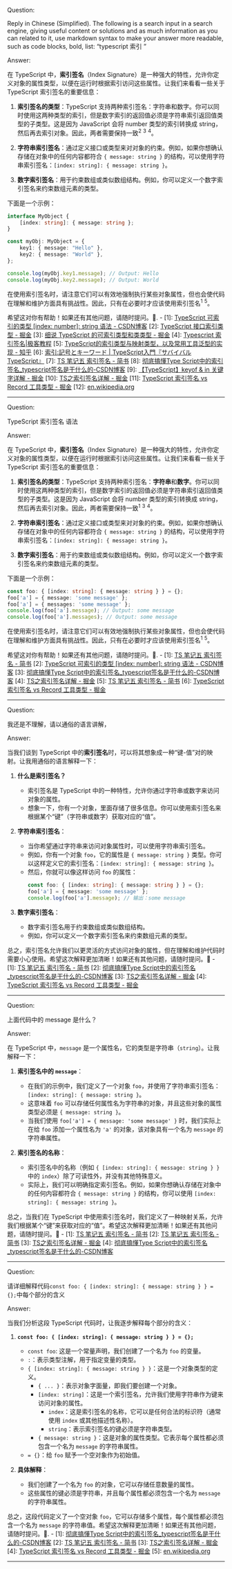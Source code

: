 Question:

Reply in Chinese (Simplified). The following is a search input in a search engine, giving useful content or solutions and as much information as you can related to it, use markdown syntax to make your answer more readable, such as code blocks, bold, list: 
“typescript 索引
”

Answer:

在 TypeScript 中，**索引签名**（Index Signature）是一种强大的特性，允许你定义对象的属性类型，以便在运行时根据索引访问这些属性。让我们来看看一些关于 TypeScript 索引签名的重要信息：

1. **索引签名的类型**：TypeScript 支持两种索引签名：字符串和数字。你可以同时使用这两种类型的索引，但是数字索引的返回值必须是字符串索引返回值类型的子类型。这是因为 JavaScript 会将 number 类型的索引转换成 string，然后再去索引对象。因此，两者需要保持一致<sup>2</sup> <sup>3</sup> <sup>4</sup>。

2. **字符串索引签名**：通过定义接口或类型来对对象的约束。例如，如果你想确认存储在对象中的任何内容都符合 `{ message: string }` 的结构，可以使用字符串索引签名：`[index: string]: { message: string }`。

3. **数字索引签名**：用于约束数组或类似数组结构。例如，你可以定义一个数字索引签名来约束数组元素的类型。

下面是一个示例：

```typescript
interface MyObject {
    [index: string]: { message: string };
}

const myObj: MyObject = {
    key1: { message: "Hello" },
    key2: { message: "World" },
};

console.log(myObj.key1.message); // Output: Hello
console.log(myObj.key2.message); // Output: World
```

在使用索引签名时，请注意它们可以有效地强制执行某些对象属性，但也会使代码在理解和维护方面具有挑战性。因此，只有在必要时才应该使用索引签名<sup>1</sup> <sup>5</sup>。

希望这对你有帮助！如果还有其他问题，请随时提问。🙂.
\-
\[1]: [TypeScript 可索引的类型 [index: number]: string 语法 - CSDN博客](https://blog.csdn.net/m0_45406092/article/details/106925087)
\[2]: [TypeScript 接口索引类型 - 掘金](https://juejin.cn/post/6928656489955459086)
\[3]: [细说 TypeScript 的可索引类型和类类型 - 掘金](https://juejin.cn/post/7041012630198157319)
\[4]: [Typescript 索引签名|极客教程](https://geek-docs.com/typescript/typescript-tutorials/t_how-to-enforce-the-type-of-the-indexed-members-of-a-typescript-object.html)
\[5]: [TypeScript的索引类型与映射类型，以及常用工具泛型的实现 - 知乎](https://zhuanlan.zhihu.com/p/296611274)
\[6]: [索引:記号とキーワード | TypeScript入門『サバイバルTypeScript』](https://typescriptbook.jp/symbols-and-keywords)
\[7]: [TS 笔记五 索引签名 - 简书](https://www.jianshu.com/p/b00ad373f376)
\[8]: [彻底搞懂Type Script中的索引签名_typescript签名是干什么的-CSDN博客](https://blog.csdn.net/qq_40677590/article/details/107397631)
\[9]: [【TypeScript】keyof & in 关键字详解 - 掘金](https://juejin.cn/post/7105778922851139598)
\[10]: [TS之索引签名详解 - 掘金](https://juejin.cn/post/7177644503564550199)
\[11]: [TypeScript 索引签名 vs Record 工具类型 - 掘金](https://juejin.cn/post/7087971365449367565)
\[12]: [en.wikipedia.org](https://en.wikipedia.org/wiki/TypeScript)

<hr/>

Question:

 TypeScript 索引签名  语法

Answer:

在 TypeScript 中，**索引签名**（Index Signature）是一种强大的特性，允许你定义对象的属性类型，以便在运行时根据索引访问这些属性。让我们来看看一些关于 TypeScript 索引签名的重要信息：

1. **索引签名的类型**：TypeScript 支持两种索引签名：**字符串**和**数字**。你可以同时使用这两种类型的索引，但是数字索引的返回值必须是字符串索引返回值类型的子类型。这是因为 JavaScript 会将 number 类型的索引转换成 string，然后再去索引对象。因此，两者需要保持一致<sup>1</sup> <sup>3</sup> <sup>4</sup>。

2. **字符串索引签名**：通过定义接口或类型来对对象的约束。例如，如果你想确认存储在对象中的任何内容都符合 `{ message: string }` 的结构，可以使用字符串索引签名：`[index: string]: { message: string }`。

3. **数字索引签名**：用于约束数组或类似数组结构。例如，你可以定义一个数字索引签名来约束数组元素的类型。

下面是一个示例：

```typescript
const foo: { [index: string]: { message: string } } = {};
foo['a'] = { message: 'some message' };
foo['a'] = { messages: 'some message' };
console.log(foo['a'].message); // Output: some message
console.log(foo['a'].messages); // Output: some message
```

在使用索引签名时，请注意它们可以有效地强制执行某些对象属性，但也会使代码在理解和维护方面具有挑战性。因此，只有在必要时才应该使用索引签名<sup>1</sup> <sup>5</sup>。

希望这对你有帮助！如果还有其他问题，请随时提问。🙂.
\-
\[1]: [TS 笔记五 索引签名 - 简书](https://bing.com/search?q=TypeScript+%e7%b4%a2%e5%bc%95%e7%ad%be%e5%90%8d+%e8%af%ad%e6%b3%95)
\[2]: [TypeScript 可索引的类型 [index: number]: string 语法 - CSDN博客](https://blog.csdn.net/m0_45406092/article/details/106925087)
\[3]: [彻底搞懂Type Script中的索引签名_typescript签名是干什么的-CSDN博客](https://blog.csdn.net/qq_40677590/article/details/107397631)
\[4]: [TS之索引签名详解 - 掘金](https://juejin.cn/post/7177644503564550199)
\[5]: [TS 笔记五 索引签名 - 简书](https://www.jianshu.com/p/b00ad373f376)
\[6]: [TypeScript 索引签名 vs Record 工具类型 - 掘金](https://juejin.cn/post/7087971365449367565)

<hr/>

Question:

我还是不理解，请以通俗的语言讲解，

Answer:

当我们谈到 TypeScript 中的**索引签名**时，可以将其想象成一种“键-值”对的映射。让我用通俗的语言解释一下：

1. **什么是索引签名？**
   - 索引签名是 TypeScript 中的一种特性，允许你通过字符串或数字来访问对象的属性。
   - 想象一下，你有一个对象，里面存储了很多信息。你可以使用索引签名来根据某个“键”（字符串或数字）获取对应的“值”。

2. **字符串索引签名**：
   - 当你希望通过字符串来访问对象属性时，可以使用字符串索引签名。
   - 例如，你有一个对象 `foo`，它的属性是 `{ message: string }` 类型。你可以这样定义它的索引签名：`[index: string]: { message: string }`。
   - 然后，你就可以像这样访问 `foo` 的属性：
     ```typescript
     const foo: { [index: string]: { message: string } } = {};
     foo['a'] = { message: 'some message' };
     console.log(foo['a'].message); // 输出：some message
     ```

3. **数字索引签名**：
   - 数字索引签名用于约束数组或类似数组结构。
   - 例如，你可以定义一个数字索引签名来约束数组元素的类型。

总之，索引签名允许我们以更灵活的方式访问对象的属性，但在理解和维护代码时需要小心使用。希望这次解释更加清晰！如果还有其他问题，请随时提问。🙂
\-
\[1]: [TS 笔记五 索引签名 - 简书](https://www.jianshu.com/p/b00ad373f376)
\[2]: [彻底搞懂Type Script中的索引签名_typescript签名是干什么的-CSDN博客](https://blog.csdn.net/qq_40677590/article/details/107397631)
\[3]: [TS之索引签名详解 - 掘金](https://juejin.cn/post/7177644503564550199)
\[4]: [TypeScript 索引签名 vs Record 工具类型 - 掘金](https://juejin.cn/post/7087971365449367565)

<hr/>

Question:

上面代码中的 message 是什么？

Answer:

在 TypeScript 中，`message` 是一个属性名，它的类型是字符串（`string`）。让我解释一下：

1. **索引签名中的 `message`**：
   - 在我们的示例中，我们定义了一个对象 `foo`，并使用了字符串索引签名：`[index: string]: { message: string }`。
   - 这意味着 `foo` 可以存储任何属性名为字符串的对象，并且这些对象的属性类型必须是 `{ message: string }`。
   - 当我们使用 `foo['a'] = { message: 'some message' }` 时，我们实际上在给 `foo` 添加一个属性名为 `'a'` 的对象，该对象具有一个名为 `message` 的字符串属性。

2. **索引签名的名称**：
   - 索引签名中的名称（例如 `{ [index: string]: { message: string } }` 中的 `index`）除了可读性外，并没有其他特殊意义。
   - 实际上，我们可以明确指定索引签名。例如，如果你想确认存储在对象中的任何内容都符合 `{ message: string }` 的结构，你可以使用 `[index: string]: { message: string }`。

总之，当我们在 TypeScript 中使用索引签名时，我们定义了一种映射关系，允许我们根据某个“键”来获取对应的“值”。希望这次解释更加清晰！如果还有其他问题，请随时提问。🙂
\-
\[1]: [TS 笔记五 索引签名 - 简书](https://bing.com/search?q=TypeScript+%e7%b4%a2%e5%bc%95%e7%ad%be%e5%90%8d+message+%e6%98%af%e4%bb%80%e4%b9%88)
\[2]: [TS 笔记五 索引签名 - 简书](https://www.jianshu.com/p/b00ad373f376)
\[3]: [TS之索引签名详解 - 掘金](https://juejin.cn/post/7177644503564550199)
\[4]: [彻底搞懂Type Script中的索引签名_typescript签名是干什么的-CSDN博客](https://blog.csdn.net/qq_40677590/article/details/107397631)

<hr/>

Question:

请详细解释代码`const foo: { [index: string]: { message: string } } = {};`中每个部分的含义

Answer:

当我们分析这段 TypeScript 代码时，让我逐步解释每个部分的含义：

1. **`const foo: { [index: string]: { message: string } } = {};`**

   - `const foo`: 这是一个常量声明，我们创建了一个名为 `foo` 的变量。
   - `:`：表示类型注解，用于指定变量的类型。
   - `{ [index: string]: { message: string } }`：这是一个对象类型的定义。
     - `{ ... }`：表示对象字面量，即我们要创建一个对象。
     - `[index: string]`：这是一个索引签名，允许我们使用字符串作为键来访问对象的属性。
       - `index`：这是索引签名的名称，它可以是任何合法的标识符（通常使用 `index` 或其他描述性名称）。
       - `string`：表示索引签名的键必须是字符串类型。
     - `{ message: string }`：这是对象的属性类型。它表示每个属性都必须包含一个名为 `message` 的字符串属性。
   - `= {}`：给 `foo` 赋予一个空对象作为初始值。

2. **具体解释**：
   - 我们创建了一个名为 `foo` 的对象，它可以存储任意数量的属性。
   - 这些属性的键必须是字符串，并且每个属性都必须包含一个名为 `message` 的字符串属性。

总之，这段代码定义了一个空对象 `foo`，它可以存储多个属性，每个属性都必须包含一个名为 `message` 的字符串值。希望这次解释更加清晰！如果还有其他问题，请随时提问。🙂.
\-
\[1]: [彻底搞懂Type Script中的索引签名_typescript签名是干什么的-CSDN博客](https://blog.csdn.net/qq_40677590/article/details/107397631)
\[2]: [TS 笔记五 索引签名 - 简书](https://www.jianshu.com/p/b00ad373f376)
\[3]: [TS之索引签名详解 - 掘金](https://juejin.cn/post/7177644503564550199)
\[4]: [TypeScript 索引签名 vs Record 工具类型 - 掘金](https://juejin.cn/post/7087971365449367565)
\[5]: [en.wikipedia.org](https://en.wikipedia.org/wiki/TypeScript)

<hr/>

